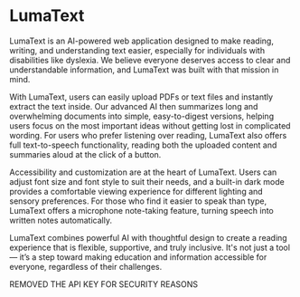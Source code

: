 # LumaText
LumaText is an AI-powered web application designed to make reading, writing, and understanding text easier, especially for individuals with disabilities like dyslexia. We believe everyone deserves access to clear and understandable information, and LumaText was built with that mission in mind.

With LumaText, users can easily upload PDFs or text files and instantly extract the text inside. Our advanced AI then summarizes long and overwhelming documents into simple, easy-to-digest versions, helping users focus on the most important ideas without getting lost in complicated wording. For users who prefer listening over reading, LumaText also offers full text-to-speech functionality, reading both the uploaded content and summaries aloud at the click of a button.

Accessibility and customization are at the heart of LumaText. Users can adjust font size and font style to suit their needs, and a built-in dark mode provides a comfortable viewing experience for different lighting and sensory preferences. For those who find it easier to speak than type, LumaText offers a microphone note-taking feature, turning speech into written notes automatically.

LumaText combines powerful AI with thoughtful design to create a reading experience that is flexible, supportive, and truly inclusive. It's not just a tool — it’s a step toward making education and information accessible for everyone, regardless of their challenges.





REMOVED THE API KEY FOR SECURITY REASONS

